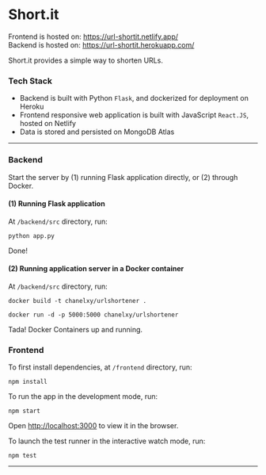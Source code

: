 # Short.it

Frontend is hosted on: https://url-shortit.netlify.app/ \
Backend is hosted on: https://url-shortit.herokuapp.com/

Short.it provides a simple way to shorten URLs.

### Tech Stack
- Backend is built with Python `Flask`, and dockerized for deployment on Heroku
- Frontend responsive web application is built with JavaScript `React.JS`, hosted on Netlify
- Data is stored and persisted on MongoDB Atlas

---

### Backend
Start the server by (1) running Flask application directly, or (2) through Docker.
#### (1) Running Flask application
At `/backend/src` directory, run:
```
python app.py
```
Done!
#### (2) Running application server in a Docker container
At `/backend/src` directory, run:
```
docker build -t chanelxy/urlshortener .
```
```
docker run -d -p 5000:5000 chanelxy/urlshortener
```
Tada! Docker Containers up and running.
### Frontend

To first install dependencies, at `/frontend` directory, run:

```
npm install
```

To run the app in the development mode, run:

```
npm start
```

Open [http://localhost:3000](http://localhost:3000) to view it in the browser.

To launch the test runner in the interactive watch mode, run:

```
npm test
```

---
